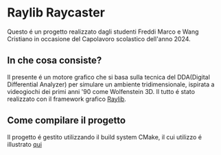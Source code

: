 # Raylib Raycaster

Questo é un progetto realizzato dagli studenti Freddi Marco e Wang Cristiano in occasione del Capolavoro
scolastico dell'anno 2024.

## In che cosa consiste?

Il presente é un motore grafico che si basa sulla tecnica del DDA(Digital Differential Analyzer) per simulare un ambiente tridimensionale,
ispirata a videogiochi dei primi anni '90 come Wolfenstein 3D.
Il tutto é stato realizzato con il framework grafico [Raylib](https://github.com/raysan5/raylib).

## Come compilare il progetto

Il progetto é gestito utilizzando il build system CMake, il cui utilizzo é illustrato [qui](https://cmake.org/cmake/help/latest/guide/tutorial/index.html)


